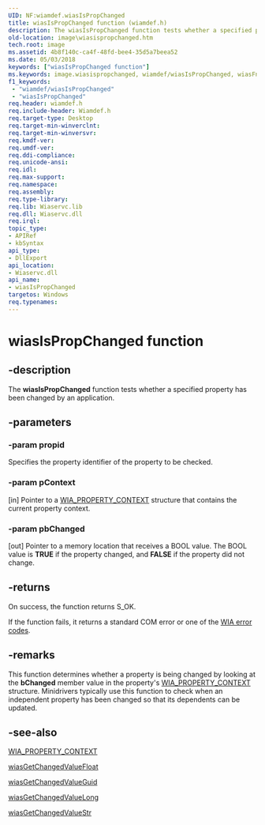 ```yaml
---
UID: NF:wiamdef.wiasIsPropChanged
title: wiasIsPropChanged function (wiamdef.h)
description: The wiasIsPropChanged function tests whether a specified property has been changed by an application.
old-location: image\wiasispropchanged.htm
tech.root: image
ms.assetid: 4b8f140c-ca4f-48fd-bee4-35d5a7beea52
ms.date: 05/03/2018
keywords: ["wiasIsPropChanged function"]
ms.keywords: image.wiasispropchanged, wiamdef/wiasIsPropChanged, wiasFncs_11e49124-0147-4140-ba56-879ae3fcbf46.xml, wiasIsPropChanged, wiasIsPropChanged function [Imaging Devices]
f1_keywords:
 - "wiamdef/wiasIsPropChanged"
 - "wiasIsPropChanged"
req.header: wiamdef.h
req.include-header: Wiamdef.h
req.target-type: Desktop
req.target-min-winverclnt:
req.target-min-winversvr: 
req.kmdf-ver: 
req.umdf-ver: 
req.ddi-compliance: 
req.unicode-ansi: 
req.idl: 
req.max-support: 
req.namespace: 
req.assembly: 
req.type-library: 
req.lib: Wiaservc.lib
req.dll: Wiaservc.dll
req.irql: 
topic_type:
- APIRef
- kbSyntax
api_type:
- DllExport
api_location:
- Wiaservc.dll
api_name:
- wiasIsPropChanged
targetos: Windows
req.typenames: 
---
```


# wiasIsPropChanged function

## -description

The **wiasIsPropChanged** function tests whether a specified property has been changed by an application.

## -parameters

### -param propid

Specifies the property identifier of the property to be checked.

### -param pContext 
[in]
Pointer to a [WIA_PROPERTY_CONTEXT](https://docs.microsoft.com/windows-hardware/drivers/ddi/wiamindr_lh/ns-wiamindr_lh-_wia_property_context) structure that contains the current property context.

### -param pbChanged 
[out]
Pointer to a memory location that receives a BOOL value. The BOOL value is **TRUE** if the property changed, and **FALSE** if the property did not change.

## -returns

On success, the function returns S_OK.

If the function fails, it returns a standard COM error or one of the [WIA error codes](https://docs.microsoft.com/windows/win32/wia/-wia-error-codes).

## -remarks

This function determines whether a property is being changed by looking at the **bChanged** member value in the property's [WIA_PROPERTY_CONTEXT](https://docs.microsoft.com/windows-hardware/drivers/ddi/wiamindr_lh/ns-wiamindr_lh-_wia_property_context) structure. Minidrivers typically use this function to check when an independent property has been changed so that its dependents can be updated.

## -see-also

[WIA_PROPERTY_CONTEXT](https://docs.microsoft.com/windows-hardware/drivers/ddi/wiamindr_lh/ns-wiamindr_lh-_wia_property_context)

[wiasGetChangedValueFloat](https://docs.microsoft.com/windows-hardware/drivers/ddi/wiamdef/nf-wiamdef-wiasgetchangedvaluefloat)

[wiasGetChangedValueGuid](https://docs.microsoft.com/windows-hardware/drivers/ddi/wiamdef/nf-wiamdef-wiasgetchangedvalueguid)

[wiasGetChangedValueLong](https://docs.microsoft.com/windows-hardware/drivers/ddi/wiamdef/nf-wiamdef-wiasgetchangedvaluelong)

[wiasGetChangedValueStr](https://docs.microsoft.com/windows-hardware/drivers/ddi/wiamdef/nf-wiamdef-wiasgetchangedvaluestr)

